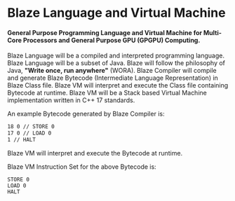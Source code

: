 # Blaze Language and Virtual Machine

#### General Purpose Programming Language and Virtual Machine for Multi-Core Processors and General Purpose GPU (GPGPU) Computing.

Blaze Language will be a compiled and interpreted programming language. Blaze Language will be a subset of Java. Blaze will follow the philosophy of Java, **"Write once, run anywhere"** (WORA). Blaze Compiler will compile and generate Blaze Bytecode (Intermediate Language Representation) in Blaze Class file. Blaze VM will interpret and execute the Class file containing Bytecode at runtime. Blaze VM will be a Stack based Virtual Machine implementation written in C++ 17 standards.

An example Bytecode generated by Blaze Compiler is:

```2 42 // PUSH 42
18 0 // STORE 0
17 0 // LOAD 0
1 // HALT
```

Blaze VM will interpret and execute the Bytecode at runtime.

Blaze VM Instruction Set for the above Bytecode is:

```PUSH 42
STORE 0
LOAD 0 
HALT
```
